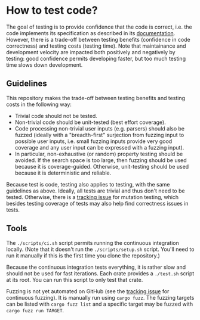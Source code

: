 # How to test code?

The goal of testing is to provide confidence that the code is correct, i.e. the code implements its
specification as described in its [documentation]. However, there is a trade-off between testing
benefits (confidence in code correctness) and testing costs (testing time). Note that maintainance
and development velocity are impacted both positively and negatively by testing: good confidence
permits developing faster, but too much testing time slows down development.

## Guidelines

This repository makes the trade-off between testing benefits and testing costs in the following way:
- Trivial code should not be tested.
- Non-trivial code should be unit-tested (best effort coverage).
- Code processing non-trivial user inputs (e.g. parsers) should also be fuzzed (ideally with a
  "breadth-first" surjection from fuzzing input to possible user inputs, i.e. small fuzzing inputs
  provide very good coverage and any user input can be expressed with a fuzzing input).
- In particular, non-exhaustive (or random) property testing should be avoided. If the search space
  is too large, then fuzzing should be used because it is coverage-guided. Otherwise, unit-testing
  should be used because it is deterministic and reliable.

Because test is code, testing also applies to testing, with the same guidelines as above. Ideally,
all tests are trivial and thus don't need to be tested. Otherwise, there is a [tracking issue][#559]
for mutation testing, which besides testing coverage of tests may also help find correctness issues
in tests.

## Tools

The `./scripts/ci.sh` script permits running the continuous integration locally. (Note that it
doesn't run the `./scripts/setup.sh` script. You'll need to run it manually if this is the first
time you clone the repository.)

Because the continuous integration tests everything, it is rather slow and should not be used for
fast iterations. Each crate provides a `./test.sh` script at its root. You can run this script to
only test that crate.

Fuzzing is not yet automated on GitHub (see the [tracking issue][#496] for continuous fuzzing). It
is manually run using `cargo fuzz`. The fuzzing targets can be listed with `cargo fuzz list` and a
specific target may be fuzzed with `cargo fuzz run TARGET`.

[documentation]: ./documentation.md
[#496]: https://github.com/google/wasefire/issues/496
[#559]: https://github.com/google/wasefire/issues/559
